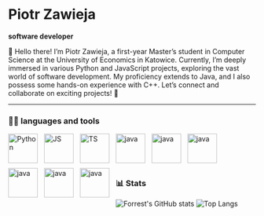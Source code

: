 # Piotr Zawieja

**software developer**

👋 Hello there! I’m Piotr Zawieja, a first-year Master’s student in Computer Science at the University of Economics in Katowice.
Currently, I’m deeply immersed in various Python and JavaScript projects, exploring the vast world of software development.
My proficiency extends to Java, and I also possess some hands-on experience with C++. Let’s connect and collaborate on exciting projects! 🚀

---

### 🧑‍💻 languages and tools 

<img align="left" alt="Python" width="60px" style="padding-right:10px; padding-bottom: 10px;" src="https://cdn.jsdelivr.net/gh/devicons/devicon@latest/icons/python/python-original-wordmark.svg"/>
<img align="left" alt="JS" width="60px" style="padding-right:10px; padding-bottom: 10px;" src="https://cdn.jsdelivr.net/gh/devicons/devicon@latest/icons/javascript/javascript-original.svg"/>
<img align="left" alt="TS" width="60px" style="padding-right:10px; padding-bottom: 10px;" src="https://cdn.jsdelivr.net/gh/devicons/devicon@latest/icons/typescript/typescript-original.svg"/>
<img align="left" alt="java" width="60px" style="padding-right:10px; padding-bottom: 10px;" src="https://cdn.jsdelivr.net/gh/devicons/devicon@latest/icons/html5/html5-original.svg"/>
<img align="left" alt="java" width="60px" style="padding-right:10px; padding-bottom: 10px;" src="https://cdn.jsdelivr.net/gh/devicons/devicon@latest/icons/css3/css3-original.svg"/>
<img align="left" alt="java" width="60px" style="padding-right:10px; padding-bottom: 10px;" src="https://cdn.jsdelivr.net/gh/devicons/devicon@latest/icons/java/java-original.svg"/>
<img align="left" alt="java" width="60px" style="padding-right:10px; padding-bottom: 10px;" src="https://cdn.jsdelivr.net/gh/devicons/devicon@latest/icons/fastapi/fastapi-original-wordmark.svg"/>
<img align="left" alt="java" width="60px" style="padding-right:10px; padding-bottom: 10px;" src="https://cdn.jsdelivr.net/gh/devicons/devicon@latest/icons/git/git-original.svg"/>
<img align="left" alt="java" width="60px" style="padding-right:10px; padding-bottom: 10px;" src="https://cdn.jsdelivr.net/gh/devicons/devicon@latest/icons/docker/docker-original.svg"/>
<br />
<br />
<br />


#

### 📊 Stats

![Forrest's GitHub stats](https://github-readme-stats.vercel.app/api?username=PiotrZawiej&show_icons=true&theme=gruvbox)
![Top Langs](https://github-readme-stats.vercel.app/api/top-langs/?username=PiotrZawiej&size_weight=0.5&count_weight=0.5)


